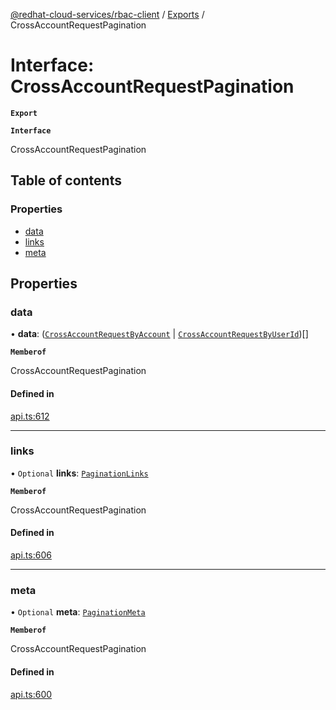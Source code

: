 [@redhat-cloud-services/rbac-client](../README.md) / [Exports](../modules.md) / CrossAccountRequestPagination

# Interface: CrossAccountRequestPagination

**`Export`**

**`Interface`**

CrossAccountRequestPagination

## Table of contents

### Properties

- [data](CrossAccountRequestPagination.md#data)
- [links](CrossAccountRequestPagination.md#links)
- [meta](CrossAccountRequestPagination.md#meta)

## Properties

### data

• **data**: ([`CrossAccountRequestByAccount`](CrossAccountRequestByAccount.md) \| [`CrossAccountRequestByUserId`](CrossAccountRequestByUserId.md))[]

**`Memberof`**

CrossAccountRequestPagination

#### Defined in

[api.ts:612](https://github.com/RedHatInsights/javascript-clients/blob/master/packages/rbac/api.ts#L612)

___

### links

• `Optional` **links**: [`PaginationLinks`](PaginationLinks.md)

**`Memberof`**

CrossAccountRequestPagination

#### Defined in

[api.ts:606](https://github.com/RedHatInsights/javascript-clients/blob/master/packages/rbac/api.ts#L606)

___

### meta

• `Optional` **meta**: [`PaginationMeta`](PaginationMeta.md)

**`Memberof`**

CrossAccountRequestPagination

#### Defined in

[api.ts:600](https://github.com/RedHatInsights/javascript-clients/blob/master/packages/rbac/api.ts#L600)
